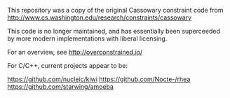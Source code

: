 This repository was a copy of the original Cassowary constraint code from
http://www.cs.washington.edu/research/constraints/cassowary

This code is no longer maintained, and has essentially been superceeded by more
modern implementations with liberal licensing.

For an overview, see http://overconstrained.io/

For C/C++, current projects appear to be:

https://github.com/nucleic/kiwi
https://github.com/Nocte-/rhea
https://github.com/starwing/amoeba
